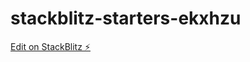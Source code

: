 # stackblitz-starters-ekxhzu

[Edit on StackBlitz ⚡️](https://stackblitz.com/edit/stackblitz-starters-ekxhzu)